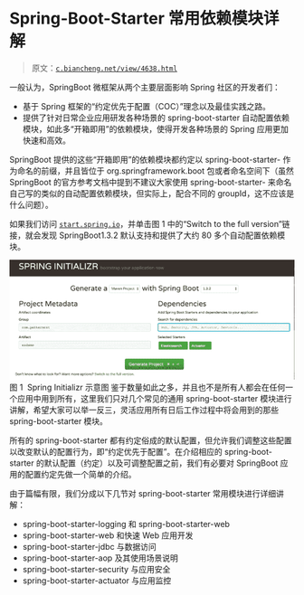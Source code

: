 # Spring-Boot-Starter 常用依赖模块详解

> 原文：[`c.biancheng.net/view/4638.html`](http://c.biancheng.net/view/4638.html)

一般认为，SpringBoot 微框架从两个主要层面影响 Spring 社区的开发者们：

*   基于 Spring 框架的“约定优先于配置（COC）”理念以及最佳实践之路。
*   提供了针对日常企业应用研发各种场景的 spring-boot-starter 自动配置依赖模块，如此多“开箱即用”的依赖模块，使得开发各种场景的 Spring 应用更加快速和高效。

SpringBoot 提供的这些“开箱即用”的依赖模块都约定以 spring-boot-starter- 作为命名的前缀，并且皆位于 org.springframework.boot 包或者命名空间下（虽然 SpringBoot 的官方参考文档中提到不建议大家使用 spring-boot-starter- 来命名自己写的类似的自动配置依赖模块，但实际上，配合不同的 groupId，这不应该是什么问题）。

如果我们访问 [`start.spring.io`](http://start.spring.io)，并单击图 1 中的“Switch to the full version”链接，就会发现 SpringBoot1.3.2 默认支持和提供了大约 80 多个自动配置依赖模块。

![Spring Initializr 示意图](img/e6f2f3cc2f8f175af6b22f59d78a571f.png)
图 1  Spring Initializr 示意图
鉴于数量如此之多，并且也不是所有人都会在任何一个应用中用到所有，这里我们只对几个常见的通用 spring-boot-starter 模块进行讲解，希望大家可以举一反三，灵活应用所有日后工作过程中将会用到的那些 spring-boot-starter 模块。

所有的 spring-boot-starter 都有约定俗成的默认配置，但允许我们调整这些配置以改变默认的配置行为，即“约定优先于配置”。在介绍相应的 spring-boot-starter 的默认配置（约定）以及可调整配置之前，我们有必要对 SpringBoot 应用的配置约定先做一个简单的介绍。

由于篇幅有限，我们分成以下几节对 spring-boot-starter 常用模块进行详细讲解：

*   spring-boot-starter-logging 和 spring-boot-starter-web
*   spring-boot-starter-web 和快速 Web 应用开发
*   spring-boot-starter-jdbc 与数据访问
*   spring-boot-starter-aop 及其使用场景说明
*   spring-boot-starter-security 与应用安全
*   spring-boot-starter-actuator 与应用监控